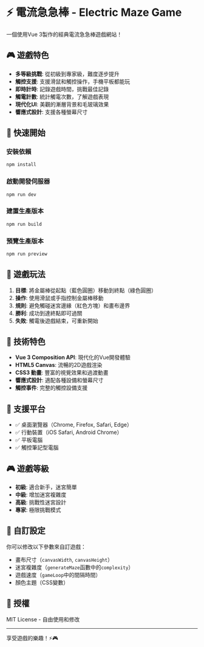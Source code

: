 # ⚡ 電流急急棒 - Electric Maze Game

一個使用Vue 3製作的經典電流急急棒遊戲網站！

## 🎮 遊戲特色

- **多等級挑戰**: 從初級到專家級，難度逐步提升
- **觸控支援**: 支援滑鼠和觸控操作，手機平板都能玩
- **即時計時**: 記錄遊戲時間，挑戰最佳記錄
- **觸電計數**: 統計觸電次數，了解遊戲表現
- **現代化UI**: 美觀的漸層背景和毛玻璃效果
- **響應式設計**: 支援各種螢幕尺寸

## 🚀 快速開始

### 安裝依賴
```bash
npm install
```

### 啟動開發伺服器
```bash
npm run dev
```

### 建置生產版本
```bash
npm run build
```

### 預覽生產版本
```bash
npm run preview
```

## 🎯 遊戲玩法

1. **目標**: 將金屬棒從起點（藍色圓圈）移動到終點（綠色圓圈）
2. **操作**: 使用滑鼠或手指控制金屬棒移動
3. **規則**: 避免觸碰迷宮邊緣（紅色方塊）和畫布邊界
4. **勝利**: 成功到達終點即可過關
5. **失敗**: 觸電後遊戲結束，可重新開始

## 🎨 技術特色

- **Vue 3 Composition API**: 現代化的Vue開發體驗
- **HTML5 Canvas**: 流暢的2D遊戲渲染
- **CSS3 動畫**: 豐富的視覺效果和過渡動畫
- **響應式設計**: 適配各種設備和螢幕尺寸
- **觸控事件**: 完整的觸控設備支援

## 📱 支援平台

- ✅ 桌面瀏覽器（Chrome, Firefox, Safari, Edge）
- ✅ 行動裝置（iOS Safari, Android Chrome）
- ✅ 平板電腦
- ✅ 觸控筆記型電腦

## 🎮 遊戲等級

- **初級**: 適合新手，迷宮簡單
- **中級**: 增加迷宮複雜度
- **高級**: 挑戰性迷宮設計
- **專家**: 極限挑戰模式

## 🔧 自訂設定

你可以修改以下參數來自訂遊戲：

- 畫布尺寸（`canvasWidth`, `canvasHeight`）
- 迷宮複雜度（`generateMaze`函數中的`complexity`）
- 遊戲速度（`gameLoop`中的間隔時間）
- 顏色主題（CSS變數）

## 📄 授權

MIT License - 自由使用和修改

---

享受遊戲的樂趣！⚡🎮
